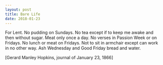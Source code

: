 ```yaml
---
layout: post
title: Bare Life
date: 2018-01-23
---
```

For Lent. No pudding on Sundays. No tea except if to keep me awake and then without sugar. Meat only once a day. No verses in Passion Week or on Fridays. No lunch or meat on Fridays. Not to sit in armchair except can work in no other way. Ash Wednesday and Good Friday bread and water.

[Gerard Manley Hopkins, journal of January 23, 1866]

